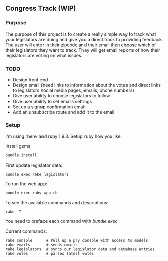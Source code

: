## Congress Track (WIP)

### Purpose

The purpose of this project is to create a really simple way to track what your legislators are doing and give you a direct track to providing feedback. The user will enter in their zipcode and their email then choose which of their legislators they want to track. They will get email reports of how their legislators are voting on what issues.

### TODO

* Design front end
* Design email (need links to information about the votes and direct links to legislators social media pages, emails, phone numbers)
* Give user ability to choose legislators to follow
* Give user ability to set emails settings
* Set up a signup confirmation email
* Add an unsubscribe route and add it to the email

### Setup

I'm using rbenv and ruby 1.9.3. Setup ruby how you like.

Install gems
```bash
bundle install
```

First update legislator data:

```
bundle exec rake legislators
```

To run the web app:
```
bundle exec ruby app.rb
```

To see the available commands and descriptions:
```
rake -T
```

You need to preface each command with *bundle exec*

Current commands:

```
rake console      # Pull up a pry console with access to models
rake emails       # sends emails
rake legislators  # syncs our legislator data and database entries
rake votes        # parses latest votes
```
